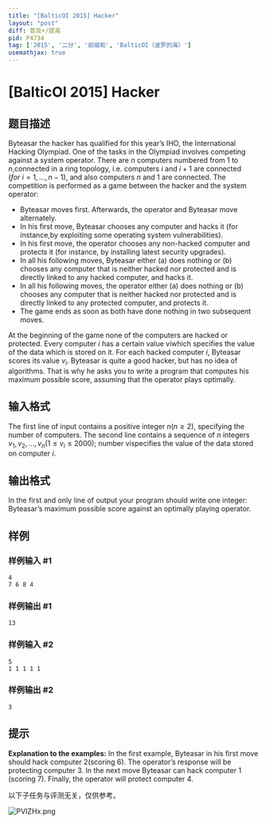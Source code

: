 ```yaml
---
title: "[BalticOI 2015] Hacker"
layout: "post"
diff: 普及+/提高
pid: P4734
tag: ['2015', '二分', '前缀和', 'BalticOI（波罗的海）']
usemathjax: true
---
```


# [BalticOI 2015] Hacker
## 题目描述

Byteasar the hacker has qualified for this year’s IHO, the International Hacking Olympiad. One of the tasks in the Olympiad involves competing against a system operator. There are $n$ computers numbered from $1$ to $n$,connected in a ring topology, i.e. computers $i$ and $i+1$ are connected $(for \ i = 1,...,n-1)$, and also computers $n$ and $1$ are connected.
The competition is performed as a game between the hacker and the system operator:
   - Byteasar moves first. Afterwards, the operator and Byteasar move alternately.
   - In his first move, Byteasar chooses any computer and hacks it (for instance,by exploiting some operating system vulnerabilities).
   - In his first move, the operator chooses any non-hacked computer and protects it (for instance, by installing latest security upgrades).
   - In all his following moves, Byteasar either (a) does nothing or (b) chooses any computer that is neither hacked nor protected and is directly linked to any hacked computer, and hacks it.
   - In all his following moves, the operator either (a) does nothing or (b) chooses any computer that is neither hacked nor protected and is directly linked to any protected computer, and protects it.
   - The game ends as soon as both have done nothing in two subsequent moves.

At the beginning of the game none of the computers are hacked or protected.
Every computer $i$ has a certain value viwhich specifies the value of the data which is stored on it. For each hacked computer $i$, Byteasar scores its value $v_i$. Byteasar is quite a good hacker, but has no idea of algorithms.
That is why he asks you to write a program that computes his maximum possible score, assuming that the operator plays optimally.
## 输入格式

The first line of input contains a positive integer $n(n \ge 2)$, specifying the number of computers. The second line contains a sequence of $n$ integers $v_1,v_2,...,v_n(1 \le v_i \le 2000)$; number vispecifies the value of the data
stored on computer $i$.
## 输出格式

In the first and only line of output your program should write one integer: Byteasar’s maximum possible score against an optimally playing operator.
## 样例

### 样例输入 #1
```
4
7 6 8 4
```
### 样例输出 #1
```
13
```
### 样例输入 #2
```
5
1 1 1 1 1
```
### 样例输出 #2
```
3
```
## 提示

**Explanation to the examples:** In the first example, Byteasar in his first move should hack computer $2$(scoring $6$). The operator’s response will be protecting computer $3$. In the next move Byteasar can hack computer $1$ (scoring $7$). Finally, the operator will protect computer $4$.

以下子任务与评测无关，仅供参考。

![PVIZHx.png](https://s1.ax1x.com/2018/07/05/PVIZHx.png)
